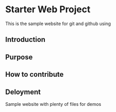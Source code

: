 # Starter Web Project

This is the sample website for git and github using
## Introduction

## Purpose

## How to contribute

## Deloyment
Sample website with plenty of files for demos
